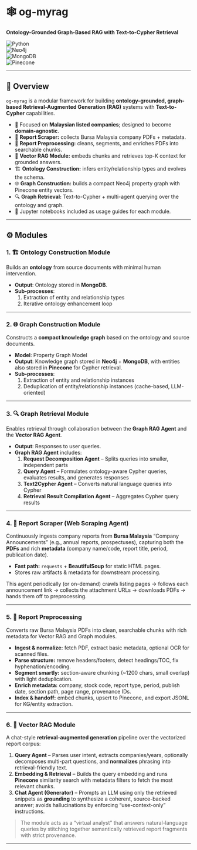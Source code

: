 # 🕸️ og-myrag

**Ontology-Grounded Graph-Based RAG with Text-to-Cypher Retrieval**

![Python](https://img.shields.io/badge/python-3.9%2B-green.svg)  
![Neo4j](https://img.shields.io/badge/graphdb-neo4j-orange.svg)  
![MongoDB](https://img.shields.io/badge/db-mongodb-green.svg)  
![Pinecone](https://img.shields.io/badge/vector-pinecone-blueviolet.svg)  

---

## 📖 Overview

`og-myrag` is a modular framework for building **ontology-grounded, graph-based Retrieval-Augmented Generation (RAG)** systems with **Text-to-Cypher** capabilities.

* 🏢 Focused on **Malaysian listed companies**; designed to become **domain-agnostic**.
* 🧺 **Report Scraper:** collects Bursa Malaysia company PDFs + metadata.
* 🧹 **Report Preprocessing:** cleans, segments, and enriches PDFs into searchable chunks.
* 🧠 **Vector RAG Module:** embeds chunks and retrieves top-K context for grounded answers.
* 🏗️ **Ontology Construction:** infers entity/relationship types and evolves the schema.
* 🌐 **Graph Construction:** builds a compact Neo4j property graph with Pinecone entity vectors.
* 🔍 **Graph Retrieval:** Text-to-Cypher + multi-agent querying over the ontology and graph.
* 📓 Jupyter notebooks included as usage guides for each module.


---

## ⚙️ Modules

### 1. 🏗️ Ontology Construction Module
Builds an **ontology** from source documents with minimal human intervention.  
- **Output**: Ontology stored in **MongoDB**.  
- **Sub-processes**:
  1. Extraction of entity and relationship types  
  2. Iterative ontology enhancement loop  

---

### 2. 🌐 Graph Construction Module
Constructs a **compact knowledge graph** based on the ontology and source documents.  
- **Model**: Property Graph Model  
- **Output**: Knowledge graph stored in **Neo4j** + **MongoDB**, with entities also stored in **Pinecone** for Cypher retrieval.  
- **Sub-processes**:
  1. Extraction of entity and relationship instances  
  2. Deduplication of entity/relationship instances (cache-based, LLM-oriented)  

---

### 3. 🔍 Graph Retrieval Module
Enables retrieval through collaboration between the **Graph RAG Agent** and the **Vector RAG Agent**.  
- **Output**: Responses to user queries.  
- **Graph RAG Agent** includes:  
  1. **Request Decomposition Agent** – Splits queries into smaller, independent parts  
  2. **Query Agent** – Formulates ontology-aware Cypher queries, evaluates results, and generates responses  
  3. **Text2Cypher Agent** – Converts natural language queries into Cypher  
  4. **Retrieval Result Compilation Agent** – Aggregates Cypher query results  

---

### 4. 🧺 Report Scraper (Web Scraping Agent)

Continuously ingests company reports from **Bursa Malaysia** “Company Announcements” (e.g., annual reports, prospectuses), capturing both the **PDFs** and rich **metadata** (company name/code, report title, period, publication date). 

* **Fast path:** `requests` + **BeautifulSoup** for static HTML pages.
* Stores raw artifacts & metadata for downstream processing.

This agent periodically (or on-demand) crawls listing pages → follows each announcement link → collects the attachment URLs → downloads PDFs → hands them off to preprocessing.  

---

### 5. 🧹 Report Preprocessing

Converts raw Bursa Malaysia PDFs into clean, searchable chunks with rich metadata for Vector RAG and Graph modules.

* **Ingest & normalize:** fetch PDF, extract basic metadata, optional OCR for scanned files.
* **Parse structure:** remove headers/footers, detect headings/TOC, fix hyphenation/encoding.
* **Segment smartly:** section-aware chunking (~1200 chars, small overlap) with light deduplication.
* **Enrich metadata:** company, stock code, report type, period, publish date, section path, page range, provenance IDs.
* **Index & handoff:** embed chunks, upsert to Pinecone, and export JSONL for KG/entity extraction.

---

### 6. 🧠 Vector RAG Module

A chat-style **retrieval-augmented generation** pipeline over the vectorized report corpus:

1. **Query Agent** – Parses user intent, extracts companies/years, optionally decomposes multi-part questions, and **normalizes** phrasing into retrieval-friendly text. 
2. **Embedding & Retrieval** – Builds the query embedding and runs **Pinecone** similarity search with metadata filters to fetch the most relevant chunks. 
3. **Chat Agent (Generator)** – Prompts an LLM using only the retrieved snippets as **grounding** to synthesize a coherent, source-backed answer; avoids hallucinations by enforcing “use-context-only” instructions. 

> The module acts as a “virtual analyst” that answers natural-language queries by stitching together semantically retrieved report fragments with strict provenance. 

---
